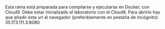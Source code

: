 Esta rama está preparada para compilarse y ejecutarse en Docker, con Cloud9.
Debe estar inicializado el laboratorio con el Cloud9.
Para abrirlo hay que añadir esta url al navegador (preferiblemente en pestaña de incógnito): 35.173.111.3:8080
